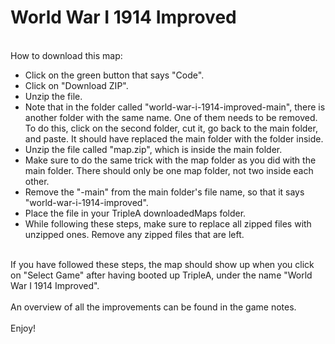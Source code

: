 # World War I 1914 Improved
<br>How to download this map:
<ul>
<li>Click on the green button that says "Code".</li>
<li>Click on "Download ZIP".</li>
<li>Unzip the file.</li>
<li>Note that in the folder called "world-war-i-1914-improved-main", there is another folder with the same name. One of them needs to be removed. To do this, click on the second folder, cut it, go back to the main folder, and paste. It should have replaced the main folder with the folder inside.</li> 
<li>Unzip the file called "map.zip", which is inside the main folder.</li>
<li>Make sure to do the same trick with the map folder as you did with the main folder. There should only be one map folder, not two inside each other.</li>
<li>Remove the "-main" from the main folder's file name, so that it says "world-war-i-1914-improved".</li>
<li>Place the file in your TripleA downloadedMaps folder.</li>
<li>While following these steps, make sure to replace all zipped files with unzipped ones. Remove any zipped files that are left.</li>
</ul>
<br>If you have followed these steps, the map should show up when you click on "Select Game" after having booted up TripleA, under the name "World War I 1914 Improved".
<br>
<br>An overview of all the improvements can be found in the game notes.
<br>
<br>Enjoy!
